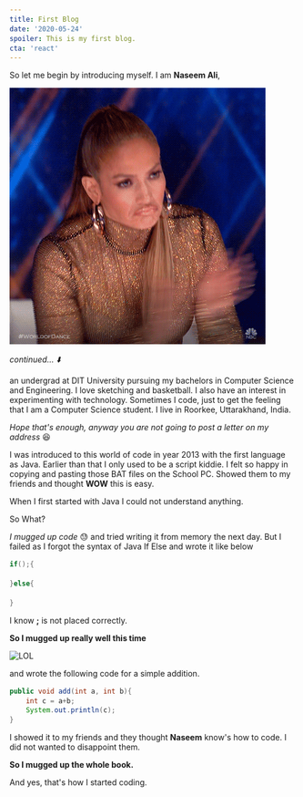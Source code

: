```yaml
---
title: First Blog
date: '2020-05-24'
spoiler: This is my first blog.
cta: 'react'
---
```


So let me begin by introducing myself. I am **Naseem Ali**,

![Applaud](applaud.gif)

*continued... :arrow_down:* 

an undergrad at DIT University pursuing my bachelors in Computer Science and Engineering. I love sketching and basketball. I also have an interest in experimenting with technology. Sometimes I code, just to get the feeling that I am a Computer Science student. I live in Roorkee, Uttarakhand, India.

*Hope that's enough, anyway you are not going to post a letter on my address* :laughing:

I was introduced to this world of code in year 2013 with the first language as Java. Earlier than that I only used to be a script kiddie. I felt so happy in copying and pasting those BAT files on the School PC. Showed them to my friends and thought **WOW** this is easy.

When I first started with Java I could not understand anything. 

So What? 

*I mugged up code*  :sweat: and tried writing it from memory the next day. But I failed as I forgot the syntax of Java If Else and wrote it like below
```java
if();{

}else{

}
```

I know **;** is not placed correctly. 

**So I mugged up really well this time** 

![LOL](laugh.gif)

and wrote the following code for a simple addition.
```java
public void add(int a, int b){
    int c = a+b;
    System.out.println(c);
}
```

I showed it to my friends and they thought **Naseem** know's how to code. I did not wanted to disappoint them.

**So I mugged up the whole book.**

And yes, that's how I started coding. 